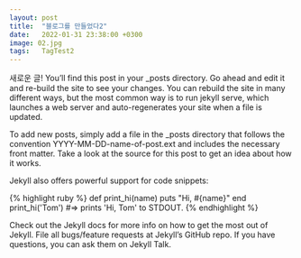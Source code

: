 ```yaml
---
layout: post
title:  "블로그를 만들었다2"
date:   2022-01-31 23:38:00 +0300
image: 02.jpg
tags:   TagTest2
---
```

새로운 글!
You’ll find this post in your _posts directory. Go ahead and edit it and re-build the site to see your changes. You can rebuild the site in many different ways, but the most common way is to run jekyll serve, which launches a web server and auto-regenerates your site when a file is updated.

To add new posts, simply add a file in the _posts directory that follows the convention YYYY-MM-DD-name-of-post.ext and includes the necessary front matter. Take a look at the source for this post to get an idea about how it works.

Jekyll also offers powerful support for code snippets:

{% highlight ruby %} def print_hi(name) puts "Hi, #{name}" end print_hi('Tom') #=> prints 'Hi, Tom' to STDOUT. {% endhighlight %}

Check out the Jekyll docs for more info on how to get the most out of Jekyll. File all bugs/feature requests at Jekyll’s GitHub repo. If you have questions, you can ask them on Jekyll Talk.